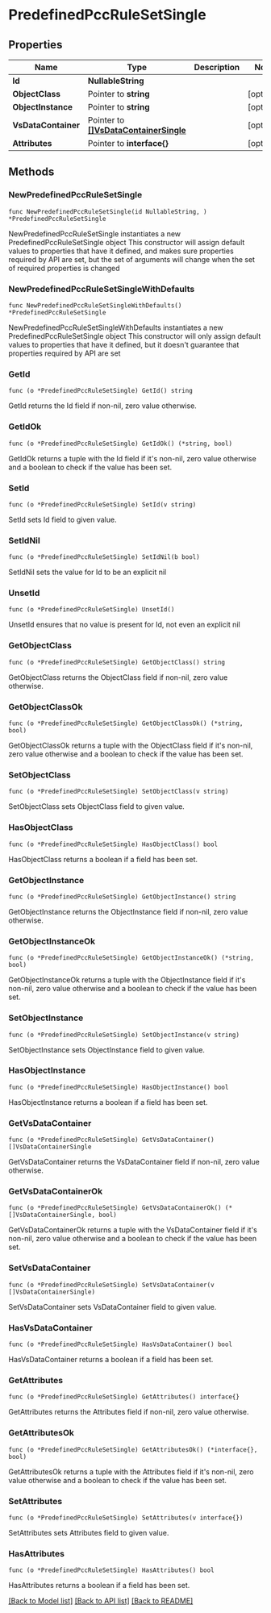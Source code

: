 # PredefinedPccRuleSetSingle

## Properties

Name | Type | Description | Notes
------------ | ------------- | ------------- | -------------
**Id** | **NullableString** |  | 
**ObjectClass** | Pointer to **string** |  | [optional] 
**ObjectInstance** | Pointer to **string** |  | [optional] 
**VsDataContainer** | Pointer to [**[]VsDataContainerSingle**](VsDataContainerSingle.md) |  | [optional] 
**Attributes** | Pointer to **interface{}** |  | [optional] 

## Methods

### NewPredefinedPccRuleSetSingle

`func NewPredefinedPccRuleSetSingle(id NullableString, ) *PredefinedPccRuleSetSingle`

NewPredefinedPccRuleSetSingle instantiates a new PredefinedPccRuleSetSingle object
This constructor will assign default values to properties that have it defined,
and makes sure properties required by API are set, but the set of arguments
will change when the set of required properties is changed

### NewPredefinedPccRuleSetSingleWithDefaults

`func NewPredefinedPccRuleSetSingleWithDefaults() *PredefinedPccRuleSetSingle`

NewPredefinedPccRuleSetSingleWithDefaults instantiates a new PredefinedPccRuleSetSingle object
This constructor will only assign default values to properties that have it defined,
but it doesn't guarantee that properties required by API are set

### GetId

`func (o *PredefinedPccRuleSetSingle) GetId() string`

GetId returns the Id field if non-nil, zero value otherwise.

### GetIdOk

`func (o *PredefinedPccRuleSetSingle) GetIdOk() (*string, bool)`

GetIdOk returns a tuple with the Id field if it's non-nil, zero value otherwise
and a boolean to check if the value has been set.

### SetId

`func (o *PredefinedPccRuleSetSingle) SetId(v string)`

SetId sets Id field to given value.


### SetIdNil

`func (o *PredefinedPccRuleSetSingle) SetIdNil(b bool)`

 SetIdNil sets the value for Id to be an explicit nil

### UnsetId
`func (o *PredefinedPccRuleSetSingle) UnsetId()`

UnsetId ensures that no value is present for Id, not even an explicit nil
### GetObjectClass

`func (o *PredefinedPccRuleSetSingle) GetObjectClass() string`

GetObjectClass returns the ObjectClass field if non-nil, zero value otherwise.

### GetObjectClassOk

`func (o *PredefinedPccRuleSetSingle) GetObjectClassOk() (*string, bool)`

GetObjectClassOk returns a tuple with the ObjectClass field if it's non-nil, zero value otherwise
and a boolean to check if the value has been set.

### SetObjectClass

`func (o *PredefinedPccRuleSetSingle) SetObjectClass(v string)`

SetObjectClass sets ObjectClass field to given value.

### HasObjectClass

`func (o *PredefinedPccRuleSetSingle) HasObjectClass() bool`

HasObjectClass returns a boolean if a field has been set.

### GetObjectInstance

`func (o *PredefinedPccRuleSetSingle) GetObjectInstance() string`

GetObjectInstance returns the ObjectInstance field if non-nil, zero value otherwise.

### GetObjectInstanceOk

`func (o *PredefinedPccRuleSetSingle) GetObjectInstanceOk() (*string, bool)`

GetObjectInstanceOk returns a tuple with the ObjectInstance field if it's non-nil, zero value otherwise
and a boolean to check if the value has been set.

### SetObjectInstance

`func (o *PredefinedPccRuleSetSingle) SetObjectInstance(v string)`

SetObjectInstance sets ObjectInstance field to given value.

### HasObjectInstance

`func (o *PredefinedPccRuleSetSingle) HasObjectInstance() bool`

HasObjectInstance returns a boolean if a field has been set.

### GetVsDataContainer

`func (o *PredefinedPccRuleSetSingle) GetVsDataContainer() []VsDataContainerSingle`

GetVsDataContainer returns the VsDataContainer field if non-nil, zero value otherwise.

### GetVsDataContainerOk

`func (o *PredefinedPccRuleSetSingle) GetVsDataContainerOk() (*[]VsDataContainerSingle, bool)`

GetVsDataContainerOk returns a tuple with the VsDataContainer field if it's non-nil, zero value otherwise
and a boolean to check if the value has been set.

### SetVsDataContainer

`func (o *PredefinedPccRuleSetSingle) SetVsDataContainer(v []VsDataContainerSingle)`

SetVsDataContainer sets VsDataContainer field to given value.

### HasVsDataContainer

`func (o *PredefinedPccRuleSetSingle) HasVsDataContainer() bool`

HasVsDataContainer returns a boolean if a field has been set.

### GetAttributes

`func (o *PredefinedPccRuleSetSingle) GetAttributes() interface{}`

GetAttributes returns the Attributes field if non-nil, zero value otherwise.

### GetAttributesOk

`func (o *PredefinedPccRuleSetSingle) GetAttributesOk() (*interface{}, bool)`

GetAttributesOk returns a tuple with the Attributes field if it's non-nil, zero value otherwise
and a boolean to check if the value has been set.

### SetAttributes

`func (o *PredefinedPccRuleSetSingle) SetAttributes(v interface{})`

SetAttributes sets Attributes field to given value.

### HasAttributes

`func (o *PredefinedPccRuleSetSingle) HasAttributes() bool`

HasAttributes returns a boolean if a field has been set.


[[Back to Model list]](../README.md#documentation-for-models) [[Back to API list]](../README.md#documentation-for-api-endpoints) [[Back to README]](../README.md)


